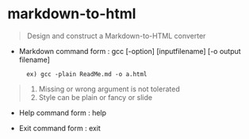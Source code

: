 # markdown-to-html
> Design and construct a Markdown-to-HTML converter

* Markdown command form : gcc [-option] [inputfilename] [-o output filename] 

        ex) gcc -plain ReadMe.md -o a.html
  
> 1. Missing or wrong argument is not tolerated
> 2. Style can be plain or fancy or slide
  
* Help command form : help       

* Exit command form : exit
  

